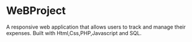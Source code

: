 # WeBProject
A responsive web application that allows users to track and manage their expenses. Built with Html,Css,PHP,Javascript and SQL.
